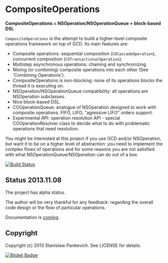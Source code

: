 # CompositeOperations 

**CompositeOperations = NSOperation/NSOperationQueue + block-based DSL**
 
`CompositeOperations` is the attempt to build a higher-level composite operations framework on top of GCD. Its main features are:

* Composite operations: sequential composition (`COCascadeOperation`), concurrent composition (`COTransactionalOperation`). 
* Multistep asynchronous operations: chaining and synchronizing.
* Mixing (or combining) composite operations into each other (See 'Combining Operations').
* CompositeOperations is non-blocking: none of its operations blocks the thread it is executing on.
* NSOperation/NSOperationQueue compatibility: all operations are NSOperation subclasses.
* Nice block-based DSL.
* COOperationQueue: analogue of NSOperation designed to work with composite operations. FIFO, LIFO, "agressive LIFO" orders support.
* Experimental API: operation resolution API - special COOperationResolver class to decide what to do with problematic operations that need resolution.

You might be interested at this project if you use GCD and/or NSOperation, but want it to be on a higher level of abstraction: you need to implement the complex flows of operations and for some reasons you are not satisfied with what NSOperationQueue/NSOperation can do out of a box.

[![Build Status](https://travis-ci.org/stanislaw/CompositeOperations.png?branch=master)](https://travis-ci.org/stanislaw/CompositeOperations)

## Status 2013.11.08

The project has alpha status. 

The author will be very thankful for any feedback: regarding the overall code design or the flow of particular operations.

Documentation is [coming](https://github.com/stanislaw/CompositeOperations/blob/master/Documentation/Index.md).

## Copyright

Copyright (c) 2013 Stanislaw Pankevich. See LICENSE for details.



[![Bitdeli Badge](https://d2weczhvl823v0.cloudfront.net/stanislaw/compositeoperations/trend.png)](https://bitdeli.com/free "Bitdeli Badge")

